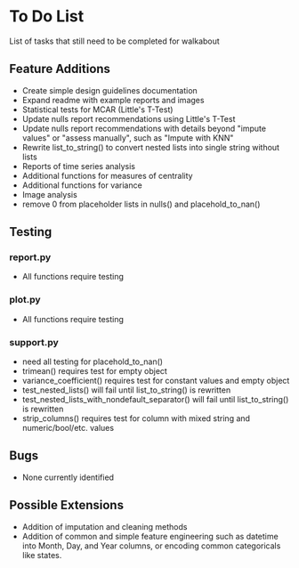 # To Do List
List of tasks that still need to be completed for walkabout

## Feature Additions
- Create simple design guidelines documentation
- Expand readme with example reports and images
- Statistical tests for MCAR (Little's T-Test)
- Update nulls report recommendations using Little's T-Test
- Update nulls report recommendations with details beyond "impute values" or "assess manually", such as "Impute with KNN"
- Rewrite list_to_string() to convert nested lists into single string without lists
- Reports of time series analysis
- Additional functions for measures of centrality
- Additional functions for variance
- Image analysis
- remove 0 from placeholder lists in nulls() and placehold_to_nan()

## Testing
### report.py
- All functions require testing
### plot.py
- All functions require testing
### support.py
- need all testing for placehold_to_nan()
- trimean() requires test for empty object
- variance_coefficient() requires test for constant values and empty object
- test_nested_lists() will fail until list_to_string() is rewritten
- test_nested_lists_with_nondefault_separator() will fail until list_to_string() is rewritten
- strip_columns() requires test for column with mixed string and numeric/bool/etc. values

## Bugs
- None currently identified

## Possible Extensions
- Addition of imputation and cleaning methods
- Addition of common and simple feature engineering such as datetime into Month, Day, and Year columns, or encoding common categoricals like states.
